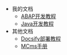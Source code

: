 <!-- _sidebar.md -->

* 我的文档
  * [ABAP开发教程](/ProjectDocs/ABAP.md) <!--注意这里是相对路径-->
  * [Java开发教程](/ProjectDocs/Java-route.md)
* 其他文档
  * [Docsify部署教程](/ProjectDocs/Docsify部署教程.md)
  * [MCms手册](http://doc.mingsoft.net/mcms/)

